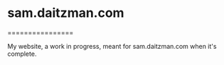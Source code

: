 # sam.daitzman.com
================

My website, a work in progress, meant for sam.daitzman.com when it's complete.